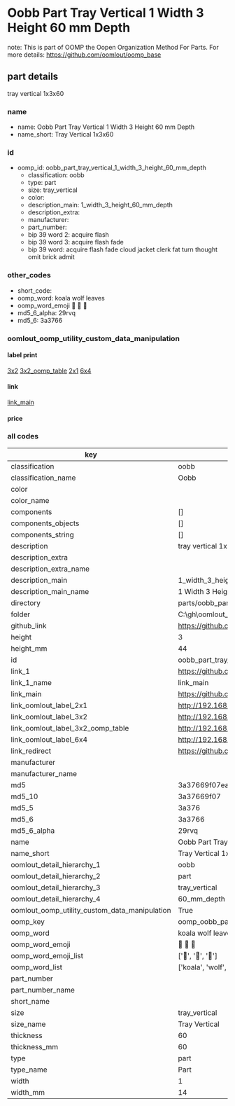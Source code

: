 # Oobb Part Tray Vertical 1 Width 3 Height 60 mm Depth  

note: This is part of OOMP the Oopen Organization Method For Parts. For more details: https://github.com/oomlout/oomp_base

##  part details
  



tray vertical 1x3x60



### name
* name: Oobb Part Tray Vertical 1 Width 3 Height 60 mm Depth
* name_short: Tray Vertical 1x3x60 
### id
* oomp_id: oobb_part_tray_vertical_1_width_3_height_60_mm_depth
  * classification: oobb
  * type: part
  * size: tray_vertical
  * color: 
  * description_main: 1_width_3_height_60_mm_depth
  * description_extra: 
  * manufacturer: 
  * part_number: 
  * bip 39 word 2: acquire flash
  * bip 39 word 3: acquire flash fade
  * bip 39 word: acquire flash fade cloud jacket clerk fat turn thought omit brick admit

### other_codes
* short_code: 
* oomp_word: koala wolf leaves
* oomp_word_emoji :koala: :wolf: :leaves:
* md5_6_alpha: 29rvq
* md5_6: 3a3766






### oomlout_oomp_utility_custom_data_manipulation
#### label print
[3x2](http://192.168.1.245:1112/?label=oomp%2029rvq)
[3x2_oomp_table](http://192.168.1.108:1112/?label=oomp%2029rvq)
[2x1](http://192.168.1.242:1112/?label=oomp%2029rvq)
[6x4](http://192.168.1.55:1112/?label=oomp%2029rvq)    

#### link

[link_main](https://github.com/oomlout/oomlout_oobb_version_4_generated_parts/tree/main/navigation_oomp/oobb/part/tray_vertical/1_width_3_height_60_mm_depth/part)                              

#### price







### all codes 
| key | value |  
| --- | --- |  
| classification | oobb |  
| classification_name | Oobb |  
| color |  |  
| color_name |  |  
| components | [] |  
| components_objects | [] |  
| components_string | [] |  
| description | tray vertical 1x3x60 |  
| description_extra |  |  
| description_extra_name |  |  
| description_main | 1_width_3_height_60_mm_depth |  
| description_main_name | 1 Width 3 Height 60 mm Depth |  
| directory | parts/oobb_part_tray_vertical_1_width_3_height_60_mm_depth |  
| folder | C:\gh\oomlout_oobb_version_4_generated_parts\parts\oobb_part_tray_vertical_1_width_3_height_60_mm_depth |  
| github_link | https://github.com/oomlout/oomlout_oomp_part_src/tree/main/parts/oobb_part_tray_vertical_1_width_3_height_60_mm_depth |  
| height | 3 |  
| height_mm | 44 |  
| id | oobb_part_tray_vertical_1_width_3_height_60_mm_depth |  
| link_1 | https://github.com/oomlout/oomlout_oobb_version_4_generated_parts/tree/main/navigation_oomp/oobb/part/tray_vertical/1_width_3_height_60_mm_depth/part |  
| link_1_name | link_main |  
| link_main | https://github.com/oomlout/oomlout_oobb_version_4_generated_parts/tree/main/navigation_oomp/oobb/part/tray_vertical/1_width_3_height_60_mm_depth/part |  
| link_oomlout_label_2x1 | http://192.168.1.242:1112/?label=oomp%2029rvq |  
| link_oomlout_label_3x2 | http://192.168.1.245:1112/?label=oomp%2029rvq |  
| link_oomlout_label_3x2_oomp_table | http://192.168.1.108:1112/?label=oomp%2029rvq |  
| link_oomlout_label_6x4 | http://192.168.1.55:1112/?label=oomp%2029rvq |  
| link_redirect | https://github.com/oomlout/oomlout_oobb_version_4_generated_parts/tree/main/parts/oobb_tray_vertical_01_03_60 |  
| manufacturer |  |  
| manufacturer_name |  |  
| md5 | 3a37669f07eaca6ca9bb82bea3961811 |  
| md5_10 | 3a37669f07 |  
| md5_5 | 3a376 |  
| md5_6 | 3a3766 |  
| md5_6_alpha | 29rvq |  
| name | Oobb Part Tray Vertical 1 Width 3 Height 60 mm Depth |  
| name_short | Tray Vertical 1x3x60  |  
| oomlout_detail_hierarchy_1 | oobb |  
| oomlout_detail_hierarchy_2 | part |  
| oomlout_detail_hierarchy_3 | tray_vertical |  
| oomlout_detail_hierarchy_4 | 60_mm_depth |  
| oomlout_oomp_utility_custom_data_manipulation | True |  
| oomp_key | oomp_oobb_part_tray_vertical_1_width_3_height_60_mm_depth |  
| oomp_word | koala wolf leaves |  
| oomp_word_emoji | :koala: :wolf: :leaves: |  
| oomp_word_emoji_list | [':koala:', ':wolf:', ':leaves:'] |  
| oomp_word_list | ['koala', 'wolf', 'leaves'] |  
| part_number |  |  
| part_number_name |  |  
| short_name |  |  
| size | tray_vertical |  
| size_name | Tray Vertical |  
| thickness | 60 |  
| thickness_mm | 60 |  
| type | part |  
| type_name | Part |  
| width | 1 |  
| width_mm | 14 |  
